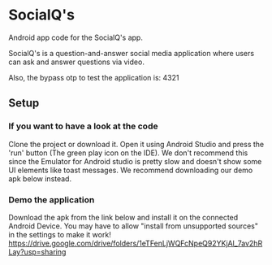 # SocialQ's

Android app code for the SocialQ's app.

SocialQ's is a question-and-answer social media application where users can ask and answer questions via video.

Also, the bypass otp to test the application is: 4321

## Setup

### If you want to have a look at the code
Clone the project or download it. Open it using Android Studio and press the 'run' button (The green play icon on the IDE). We don't recommend this since the Emulator for Android studio is pretty slow and doesn't show some UI elements like toast messages. We recommend downloading our demo apk below instead.

### Demo the application
Download the apk from the link below and install it on the connected Android Device. You may have to allow "install from unsupported sources" in the settings to make it work!
https://drive.google.com/drive/folders/1eTFenLjWQFcNpeQ92YKjAl_7av2hRLay?usp=sharing

